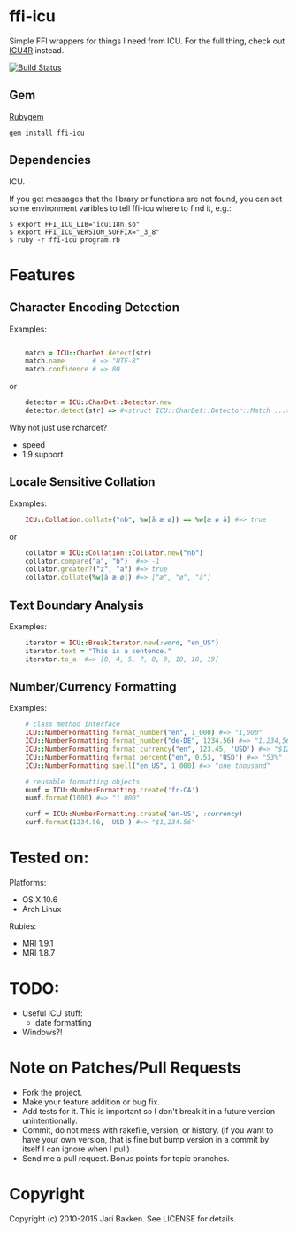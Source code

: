 ffi-icu
=======

Simple FFI wrappers for things I need from ICU. For the full thing, check out [ICU4R](http://icu4r.rubyforge.org/) instead.

[![Build Status](https://secure.travis-ci.org/jarib/ffi-icu.png)](http://travis-ci.org/jarib/ffi-icu)

Gem
---

[Rubygem](http://rubygems.org/gems/ffi-icu "ffi-icu")

    gem install ffi-icu

Dependencies
------------

ICU.

If you get messages that the library or functions are not found, you can
set some environment varibles to tell ffi-icu where to find it, e.g.:

    $ export FFI_ICU_LIB="icui18n.so"
    $ export FFI_ICU_VERSION_SUFFIX="_3_8"
    $ ruby -r ffi-icu program.rb

Features
========

Character Encoding Detection
----------------------------

Examples:

```ruby

    match = ICU::CharDet.detect(str)
    match.name       # => "UTF-8"
    match.confidence # => 80
```

or

```ruby
    detector = ICU::CharDet::Detector.new
    detector.detect(str) => #<struct ICU::CharDet::Detector::Match ...>
```

Why not just use rchardet?

* speed
* 1.9 support

Locale Sensitive Collation
--------------------------

Examples:

```ruby
    ICU::Collation.collate("nb", %w[å æ ø]) == %w[æ ø å] #=> true
```

or

```ruby
    collator = ICU::Collation::Collator.new("nb")
    collator.compare("a", "b")  #=> -1
    collator.greater?("z", "a") #=> true
    collator.collate(%w[å æ ø]) #=> ["æ", "ø", "å"]
```

Text Boundary Analysis
----------------------

Examples:

```ruby
    iterator = ICU::BreakIterator.new(:word, "en_US")
    iterator.text = "This is a sentence."
    iterator.to_a  #=> [0, 4, 5, 7, 8, 9, 10, 18, 19]
```

Number/Currency Formatting
--------------------------

Examples:

```ruby
    # class method interface
    ICU::NumberFormatting.format_number("en", 1_000) #=> "1,000"
    ICU::NumberFormatting.format_number("de-DE", 1234.56) #=> "1.234,56"
    ICU::NumberFormatting.format_currency("en", 123.45, 'USD') #=> "$123.45"
    ICU::NumberFormatting.format_percent("en", 0.53, 'USD') #=> "53%"
    ICU::NumberFormatting.spell("en_US", 1_000) #=> "one thousand"

    # reusable formatting objects
    numf = ICU::NumberFormatting.create('fr-CA')
    numf.format(1000) #=> "1 000"

    curf = ICU::NumberFormatting.create('en-US', :currency)
    curf.format(1234.56, 'USD') #=> "$1,234.56"
```

Tested on:
==========

Platforms:

* OS X 10.6
* Arch Linux

Rubies:

* MRI 1.9.1
* MRI 1.8.7

TODO:
=====

* Useful ICU stuff:
  - date formatting
* Windows?!

Note on Patches/Pull Requests
=============================

* Fork the project.
* Make your feature addition or bug fix.
* Add tests for it. This is important so I don't break it in a
  future version unintentionally.
* Commit, do not mess with rakefile, version, or history.
  (if you want to have your own version, that is fine but bump version in a commit by itself I can ignore when I pull)
* Send me a pull request. Bonus points for topic branches.

Copyright
=========

Copyright (c) 2010-2015 Jari Bakken. See LICENSE for details.
